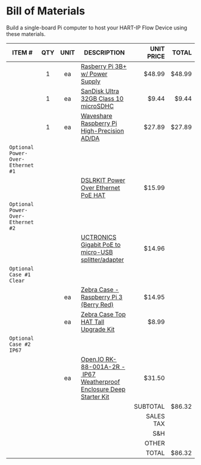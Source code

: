 # Bill of Materials

Build a single-board Pi computer to host your HART-IP Flow Device using these materials.

| ITEM #|QTY|UNIT|DESCRIPTION|UNIT PRICE|TOTAL |
|---|:---:|:---:|---|---:|---:|
||1|ea|[Rasberry Pi 3B+ w/ Power Supply](https://www.amazon.com/CanaKit-Raspberry-Power-Supply-Listed/dp/B07BC6WH7V)|$48.99 |$48.99|
||1|ea|[SanDisk Ultra 32GB Class 10 microSDHC](https://www.amazon.com/dp/B00M55C0NS/ref=dp_cerb_3)|$9.44 |$9.44 |
||1|ea|[Waveshare Raspberry Pi High-Precision AD/DA](https://www.robotshop.com/en/raspberry-pi-high-precision-ad-da-expansion-board.html)|$27.89 |$27.89|
|`Optional Power-Over-Ethernet #1`|||||
||||[DSLRKIT Power Over Ethernet PoE HAT](https://www.amazon.com/gp/product/B07JQ2Z8NG)|$15.99 |
|`Optional Power-Over-Ethernet #2`|||||
||||[UCTRONICS Gigabit PoE to micro-USB splitter/adapter](https://www.amazon.com/dp/B07CNKX14C/)|$14.96 |
`Optional Case #1 Clear`|||||
|||ea|[Zebra Case - Raspberry Pi 3 (Berry Red)](https://www.amazon.com/gp/product/B00TOT3ZT6/ref=ox_sc_act_title_2)|$14.95 |
|||ea|[Zebra Case Top HAT Tall Upgrade Kit](https://www.amazon.com/gp/product/B01HFN8RZO/ref=ox_sc_act_title_3)|$8.99 |
`Optional Case #2 IP67`|||||
|||ea|[Open.IO RK-88-001A-2R - IP67 Weatherproof Enclosure Deep Starter Kit](https://www.newark.com/openh-io/rk-88-001a-2r/ip67-weatherproof-enclosure-deep/dp/33AC3073)|$31.50 |
|||||SUBTOTAL|$86.32 
|||||SALES TAX|
|||||S&H|
|||||OTHER|
|||||TOTAL|$86.32 
